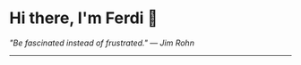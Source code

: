 <h1>Hi there, I'm Ferdi 👋</h1>

<p><em>
  "Be fascinated instead of frustrated." — Jim Rohn
</em></p>

---
